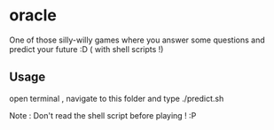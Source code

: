 # oracle

One of those silly-willy games where you answer some questions and predict your future :D ( with shell scripts !)

## Usage

open terminal , navigate to this folder and type 
./predict.sh

Note : Don't read the shell script before playing ! :P
